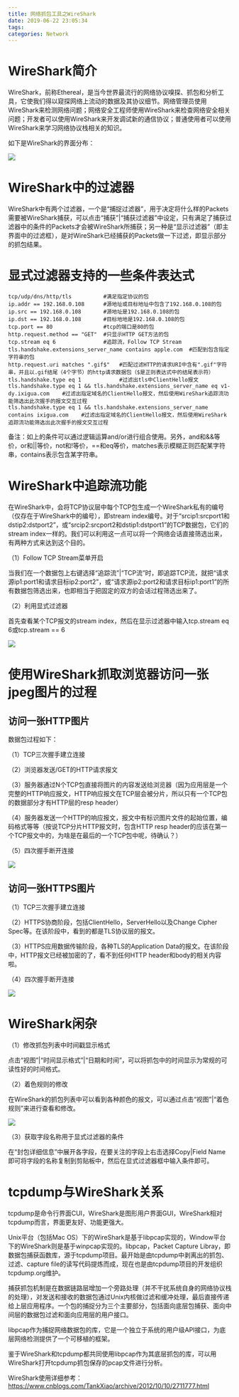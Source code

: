 ```yaml
---
title: 网络抓包工具之WireShark
date: 2019-06-22 23:05:34
tags:
categories: Network
---
```


# WireShark简介

WireShark，前称Ethereal，是当今世界最流行的网络协议嗅探、抓包和分析工具，它使我们得以窥探网络上流动的数据及其协议细节。网络管理员使用WireShark来检测网络问题；网络安全工程师使用WireShark来检查网络安全相关问题；开发者可以使用WireShark来开发调试新的通信协议；普通使用者可以使用WireShark来学习网络协议栈相关的知识。

如下是WireShark的界面分布：

![](/images/wireshark_1_1.png)


# WireShark中的过滤器

WireShark中有两个过滤器，一个是“捕捉过滤器”，用于决定将什么样的Packets需要被WireShark捕获，可以点击“捕获”|“捕获过滤器”中设定，只有满足了捕获过滤器中的条件的Packets才会被WireShark所捕获；另一种是“显示过滤器”（即主界面中的过滤框），是对WireShark已经捕获的Packets做一下过滤，即显示部分的抓包结果。

# 显式过滤器支持的一些条件表达式

```
tcp/udp/dns/http/tls          #满足指定协议的包     
ip.addr == 192.168.0.108      #源地址或目标地址中包含了192.168.0.108的包
ip.src == 192.168.0.108       #源地址是192.168.0.108的包
ip.dst == 192.168.0.108       #目标地地是192.168.0.108的包
tcp.port == 80                #tcp的端口是80的包
http.request.method == "GET"  #只显示HTTP GET方法的包
tcp.stream eq 6               #追踪流，Follow TCP Stream
tls.handshake.extensions_server_name contains apple.com  #匹配到包含指定字符串的包
http.request.uri matches ".gif$"   #匹配过滤HTTP的请求URI中含有".gif"字符串，并且以.gif结尾（4个字节）的http请求数据包（$是正则表达式中的结尾表示符）
tls.handshake.type eq 1            #过滤出tls中ClientHello报文
tls.handshake.type eq 1 && tls.handshake.extensions_server_name eq v1-dy.ixigua.com    #过滤出指定域名的ClientHello报文，然后使用WireShark追踪流功能筛选出此次握手的报文交互过程
tls.handshake.type eq 1 && tls.handshake.extensions_server_name contains ixigua.com    #过滤出指定域名的ClientHello报文，然后使用WireShark追踪流功能筛选出此次握手的报文交互过程
```

备注：如上的条件可以通过逻辑运算and/or进行组合使用。另外，and和&&等价，or和||等价，not和!等价，==和eq等价，matches表示模糊正则匹配某字符串，contains表示包含某字符串。

# WireShark中追踪流功能

在WireShark中，会将TCP协议层中每个TCP包生成一个WireShark私有的编号（仅存在于WireShark中的编号），即stream index编号。对于“srcip1:srcport1和dstip2:dstport2”，或“srcip2:srcport2和dstip1:dstport1”的TCP数据包，它们的stream index一样的。我们可以利用这一点可以将一个网络会话直接筛选出来，有两种方式来达到这个目的。

（1）Follow TCP Stream菜单开启

当我们在一个数据包上右键选择“追踪流”|“TCP流”时，即追踪TCP流，就把“请求源ip1:port1和请求目标ip2:port2”，或“请求源ip2:port2和请求目标ip1:port1”的所有数据包筛选出来，也即相当于把固定的双方的会话过程筛选出来了。

（2）利用显式过滤器

首先查看某个TCP报文的stream index，然后在显示过滤器中输入tcp.stream eq 6或tcp.stream == 6

![](/images/wireshark_1_2.png)

# 使用WireShark抓取浏览器访问一张jpeg图片的过程

## 访问一张HTTP图片

数据包过程如下：

（1）TCP三次握手建立连接

（2）浏览器发送/GET的HTTP请求报文

（3）服务器通过N个TCP包直接将图片的内容发送给浏览器（因为应用层是一个完整的HTTP响应报文，HTTP响应报文在TCP层会被分片，所以只有一个TCP包的数据部分才有HTTP层的resp header）

（4）服务器发送一个HTTP的响应报文，报文中有标识图片文件的起始位置，编码格式等等（按说TCP分片HTTP报文时，包含HTTP resp header的应该在第一个TCP报文中的，为啥是在最后的一个TCP包中呢，待确认？）

（5）四次握手断开连接

![](/images/wireshark_1_3.png)

## 访问一张HTTPS图片

（1）TCP三次握手建立连接

（2）HTTPS协商阶段，包括ClientHello，ServerHello以及Change Cipher Spec等。在该阶段中，看到的都是TLS协议层的报文。

（3）HTTPS应用数据传输阶段，各种TLS的Application Data的报文。在该阶段中，HTTP报文已经被加密的了，看不到任何HTTP header和body的相关内容啦。

（4）四次握手断开连接

![](/images/wireshark_1_5.png)

# WireShark闲杂

（1）修改抓包列表中时间戳显示格式

点击“视图”|“时间显示格式”|“日期和时间”，可以将抓包中的时间显示为常规的可读性好的时间格式。

（2）着色规则的修改

在WireShark的抓包列表中可以看到各种颜色的报文，可以通过点击“视图”|“着色规则”来进行查看和修改。

![](/images/wireshark_1_4.png)

（3）获取字段名称用于显式过滤器的条件

在“封包详细信息”中展开各字段，在要关注的字段上右击选择Copy|Field Name即可将字段的名称复制到剪贴板中，然后在显式过滤器框中输入条件即可。

# tcpdump与WireShark关系

tcpdump是命令行界面CUI，WireShark是图形用户界面GUI，WireShark相对tcpdump而言，界面更友好、功能更强大。

Unix平台（包括Mac OS）下的WireShark是基于libpcap实现的，Window平台下的WireShark则是基于winpcap实现的。libpcap，Packet Capture Libray，即数据包捕获函数库，源于tcpdump项目。最开始是由tcpdump中剥离出的抓包、过滤、capture file的读写代码提炼而成，现在也是由tcpdump项目的开发组织tcpdump.org维护。

捕获抓包机制是在数据链路层增加一个旁路处理（并不干扰系统自身的网络协议栈的处理），对发送和接收的数据包通过Unix内核做过滤和缓冲处理，最后直接传递给上层应用程序。一个包的捕捉分为三个主要部分，包括面向底层包捕获、面向中间层的数据包过滤和面向应用层的用户接口。

libpcap作为捕捉网络数据包的库，它是一个独立于系统的用户级API接口，为底层网络检测提供了一个可移植的框架。

鉴于WireShark和tcpdump都共同使用libpcap作为其底层抓包的库，可以用WireShark打开tcpdump抓包保存的pcap文件进行分析。

WireShark使用详细参考：
https://www.cnblogs.com/TankXiao/archive/2012/10/10/2711777.html
